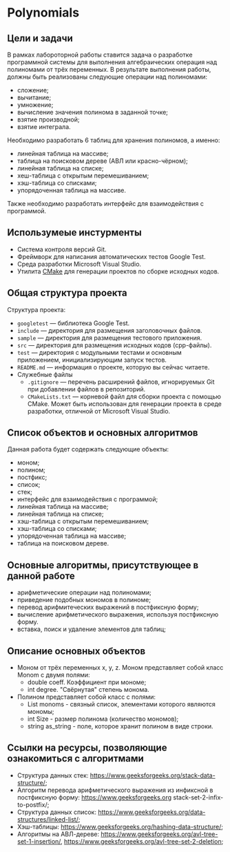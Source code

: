 # Polynomials

## Цели и задачи

В рамках лабороторной работы ставится задача о разработке программной системы для выполнения алгебраических операция над полиномами от трёх переменных. В результате выполнения работы, должны быть реализованы следующие операции над полиномами:
- сложение;
- вычитание;
- умножение;
- вычисление значения полинома в заданной точке;
- взятие производной;
- взятие интеграла.

Необходимо разработать 6 таблиц для хранения полиномов, а именно:
- линейная таблица на массиве;
- таблица на поисковом дереве (АВЛ или красно-чёрном);
- линейная таблица на списке;
- хеш-таблица с открытым перемешиванием;
- хэш-таблица со списками;
- упорядоченная таблица на массиве.

Также необходимо разработать интерфейс для взаимодействия с программой.

## Использумеые инстурменты

  - Система контроля версий Git.
  - Фреймворк для написания автоматических тестов Google Test.
  - Среда разработки Microsoft Visual Studio.
  - Утилита [CMake](http://www.cmake.org) для генерации проектов по сборке исходных кодов.

## Общая структура проекта

Структура проекта:

  - `googletest` — библиотека Google Test.
  - `include` — директория для размещения заголовочных файлов.
  - `sample` — директория для размещения тестового приложения.
  - `src` — директория для размещения исходных кодов (cpp-файлы).
  - `test` — директория с модульными тестами и основным приложением, инициализирующим запуск тестов.
  - `README.md` — информация о проекте, которую вы сейчас читаете.
  - Служебные файлы
    - `.gitignore` — перечень расширений файлов, игнорируемых Git при добавлении
      файлов в репозиторий.
    - `CMakeLists.txt` — корневой файл для сборки проекта с помощью CMake. Может
      быть использован для генерации проекта в среде разработки, отличной от
      Microsoft Visual Studio.

## Список объектов и основных алгоритмов

Данная работа будет содержать следующие объекты:

- моном;
- полином;
- постфикс;
- список;
- стек;
- интерфейс для взаимодействия с программой;
- линейная таблица на массиве;
- линейная таблица на списке;
- хэш-таблица с открытым перемешиванием;
- хэш-таблица со списками;
- упорядоченная таблица на массиве;
- таблица на поисковом дереве.

## Основные алгоритмы, присутствующее в данной работе

- арифметические операции над полиномами;
- приведение подобных мономов в полиноме;
- перевод арифмитеческих выражений в постфиксную форму;
- вычисление арифметического выражения, используя постфиксную форму.
- вставка, поиск и удаление элементов для таблиц;

## Описание основных объектов

- Моном от трёх переменных x, y, z. Моном представляет собой класс Monom с двумя полями:
  - double coeff. Коэффициент при мономе;
  - int degree. "Свёрнутая" степень монома.
- Полином представляет собой класс с полями:
  - List<Monom> monoms - связный список, элементами которого являются мономы;
  - int Size - размер полинома (количество мономов);
  - string as_string - поле, которое хранит полином в виде строки.



## Ссылки на ресурсы, позволяющие ознакомиться с алгоритмами

- Структура данных стек: https://www.geeksforgeeks.org/stack-data-structure/;
- Алгоритм перевода арифметического выражения из инфиксной в постфиксную форму: https://www.geeksforgeeks.org stack-set-2-infix-to-postfix/;
- Структура данных список: https://www.geeksforgeeks.org/data-structures/linked-list/;
- Хэш-таблицы: https://www.geeksforgeeks.org/hashing-data-structure/;
- Алгоритмы на АВЛ-дереве: https://www.geeksforgeeks.org/avl-tree-set-1-insertion/, https://www.geeksforgeeks.org/avl-tree-set-2-deletion;
